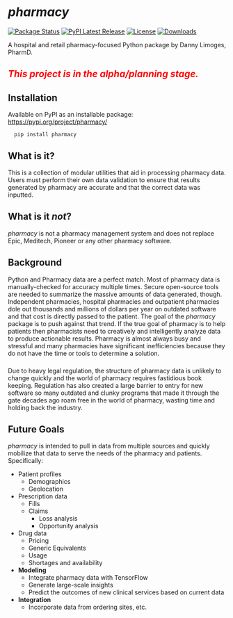 # *pharmacy*
[![Package Status](https://img.shields.io/pypi/status/pharmacy.svg)](https://pypi.org/project/pharmacy/)
[![PyPI Latest Release](https://img.shields.io/pypi/v/pharmacy.svg)](https://pypi.org/project/pharmacy/)
[![License](https://img.shields.io/pypi/l/pharmacy.svg)](https://github.com/PyPharm/pypharm/LICENSE/blob/main/LICENSE)
[![Downloads](https://static.pepy.tech/personalized-badge/pharmacy?period=month&units=international_system&left_color=grey&right_color=green&left_text=PyPI%20Downloads)](https://pepy.tech/project/pharmacy)

A hospital and retail pharmacy-focused Python package by Danny Limoges, PharmD. 

## <span style="color:red">*This project is in the alpha/planning stage.*</span>

## Installation
Available on PyPI as an installable package:  https://pypi.org/project/pharmacy/
```
  pip install pharmacy
```
## What is it?
This is a collection of modular utilities that aid in processing pharmacy data.  Users must perform their
own data validation to ensure that results generated by pharmacy are accurate 
and that the correct data was inputted.

## What is it *not*?
*pharmacy* is not a pharmacy management system and does not replace Epic, Meditech, Pioneer or any other pharmacy software.  

## Background
<i class="fa-thin fa-file-prescription"></i>
 
Python and Pharmacy data are a perfect match.  Most of pharmacy data is manually-checked for accuracy multiple times.  Secure open-source tools are needed to summarize the massive amounts of data generated, though.  Independent pharmacies, hospital pharmacies and outpatient pharmacies dole out thousands and millions of dollars per year on outdated software and that cost is directly passed to the patient.  The goal of the *pharmacy* package is to push against that trend.  If the true goal of pharmacy is to help patients then pharmacists need to creatively and intelligently analyze data to produce actionable results.  Pharmacy is almost always busy and stressful and many pharmacies have significant inefficiencies because they do not have the time or tools to determine a solution.

### <i class="fa-thin fa-hospital"></i> 

Due to heavy legal regulation, the structure of pharmacy data is unlikely to change quickly and the world of pharmacy requires fastidious book keeping.  Regulation has also created a large barrier to entry for new software so many outdated and clunky programs that made it through the gate decades ago roam free in the world of pharmacy, wasting time and holding back the industry.  

## Future Goals
*pharmacy* is intended to pull in data from multiple sources and quickly mobilize that data to serve the needs of the pharmacy and patients.  Specifically:
- Patient profiles
  - Demographics
  - Geolocation
- Prescription data
  - Fills
  - Claims
    - Loss analysis
    - Opportunity analysis
- Drug data
  - Pricing
  - Generic Equivalents
  - Usage
  - Shortages and availability
- **Modeling**
  - Integrate pharmacy data with TensorFlow
  - Generate large-scale insights
  - Predict the outcomes of new clinical services based on current data
- **Integration**
  - Incorporate data from ordering sites, etc.

  

[comment]: https://fontawesome.com/icons/hospital?s=thin

